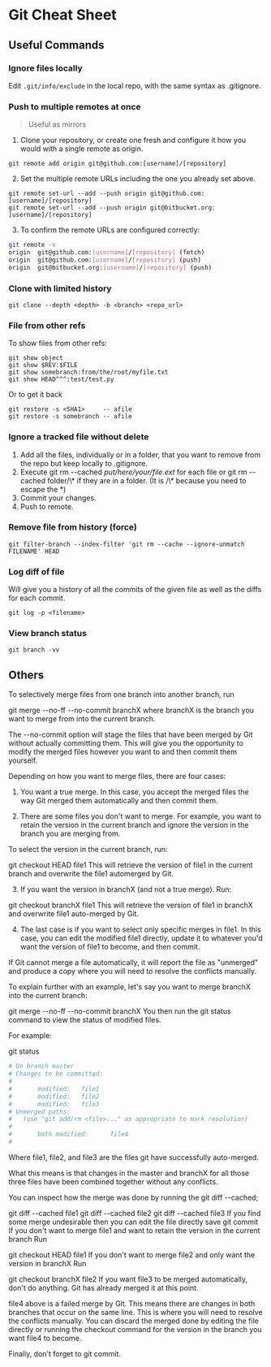 # Git Cheat Sheet

## Useful Commands

### Ignore files locally

Edit `.git/info/exclude` in the local repo, with the same syntax as .gitignore.

### Push to multiple remotes at once

> Useful as mirrors

1. Clone your repository, or create one fresh and configure it how you would with a single remote as origin.

```git
git remote add origin git@github.com:[username]/[repository]
```

2. Set the multiple remote URLs including the one you already set above.

```git
git remote set-url --add --push origin git@github.com:[username]/[repository]
git remote set-url --add --push origin git@bitbucket.org:[username]/[repository]
```

3. To confirm the remote URLs are configured correctly:

```sh
git remote -v
origin	git@github.com:[username]/[repository] (fetch)
origin	git@github.com:[username]/[repository] (push)
origin	git@bitbucket.org:[username]/[repository] (push)
```

### Clone with limited history

`git clone --depth <depth> -b <branch> <repo_url>`

### File from other refs

To show files from other refs:

```git
git show object
git show $REV:$FILE
git show somebranch:from/the/root/myfile.txt
git show HEAD^^^:test/test.py
```

Or to get it back

```git
git restore -s <SHA1>     -- afile
git restore -s somebranch -- afile
```

### Ignore a tracked file without delete

1. Add all the files, individually or in a folder, that you want to remove from the repo but keep locally to .gitignore.
2. Execute git rm --cached *put/here/your/file.ext* for each file or git rm --cached folder/\\\* if they are in a folder. (It is /\\\* because you need to escape the \*)
3. Commit your changes.
4. Push to remote.

### Remove file from history (force)

```git
git filter-branch --index-filter 'git rm --cache --ignore-unmatch FILENAME' HEAD
```

### Log diff of file

Will give you a history of all the commits of the given file as well as the diffs for each commit.

```git
git log -p <filename>
```

### View branch status

```git
git branch -vv
```

## Others

To selectively merge files from one branch into another branch, run

git merge --no-ff --no-commit branchX
where branchX is the branch you want to merge from into the current branch.

The --no-commit option will stage the files that have been merged by Git without actually committing them. This will give you the opportunity to modify the merged files however you want to and then commit them yourself.

Depending on how you want to merge files, there are four cases:

1) You want a true merge.
In this case, you accept the merged files the way Git merged them automatically and then commit them.

2) There are some files you don't want to merge.
For example, you want to retain the version in the current branch and ignore the version in the branch you are merging from.

To select the version in the current branch, run:

git checkout HEAD file1
This will retrieve the version of file1 in the current branch and overwrite the file1 automerged by Git.

3) If you want the version in branchX (and not a true merge).
Run:

git checkout branchX file1
This will retrieve the version of file1 in branchX and overwrite file1 auto-merged by Git.

4) The last case is if you want to select only specific merges in file1.
In this case, you can edit the modified file1 directly, update it to whatever you'd want the version of file1 to become, and then commit.

If Git cannot merge a file automatically, it will report the file as "unmerged" and produce a copy where you will need to resolve the conflicts manually.

To explain further with an example, let's say you want to merge branchX into the current branch:

git merge --no-ff --no-commit branchX
You then run the git status command to view the status of modified files.

For example:

git status

```bash
# On branch master
# Changes to be committed:
#
#       modified:   file1
#       modified:   file2
#       modified:   file3
# Unmerged paths:
#   (use "git add/rm <file>..." as appropriate to mark resolution)
#
#       both modified:      file4
#
```

Where file1, file2, and file3 are the files git have successfully auto-merged.

What this means is that changes in the master and branchX for all those three files have been combined together without any conflicts.

You can inspect how the merge was done by running the git diff --cached;

git diff --cached file1
git diff --cached file2
git diff --cached file3
If you find some merge undesirable then you can
edit the file directly
save
git commit
If you don't want to merge file1 and want to retain the version in the current branch
Run

git checkout HEAD file1
If you don't want to merge file2 and only want the version in branchX
Run

git checkout branchX file2
If you want file3 to be merged automatically, don't do anything.
Git has already merged it at this point.

file4 above is a failed merge by Git. This means there are changes in both branches that occur on the same line. This is where you will need to resolve the conflicts manually. You can discard the merged done by editing the file directly or running the checkout command for the version in the branch you want file4 to become.

Finally, don't forget to git commit.
